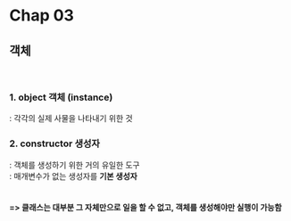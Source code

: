 # Chap 03
## 객체
<br/>

### 1. object 객체 (instance)
: 각각의 실제 사물을 나타내기 위한 것

### 2. constructor 생성자
: 객체를 생성하기 위한 거의 유일한 도구  
: 매개변수가 없는 생성자를 **기본 생성자**
<br/>
<br/>
#### => 클래스는 대부분 그 자체만으로 일을 할 수 없고, 객체를 생성해야만 실행이 가능함 